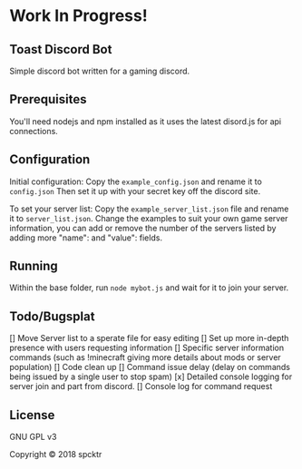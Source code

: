 # Work In Progress!

## Toast Discord Bot

Simple discord bot written for a gaming discord.

## Prerequisites

You'll need nodejs and npm installed as it uses the latest disord.js for api connections.

## Configuration

Initial configuration:
Copy the `example_config.json` and rename it to `config.json`
Then set it up with your secret key off the discord site.

To set your server list:
Copy the `example_server_list.json` file and rename it to `server_list.json`.
Change the examples to suit your own game server information, you can add or remove the number of the servers listed by adding more "name": and "value": fields.

## Running

Within the base folder, run `node mybot.js` and wait for it to join your server.



## Todo/Bugsplat

[] Move Server list to a sperate file for easy editing
[] Set up more in-depth presence with users requesting information
[] Specific server information commands (such as !minecraft giving more details about mods or server population)
[] Code clean up
[] Command issue delay (delay on commands being issued by a single user to stop spam)
[x] Detailed console logging for server join and part from discord.
[] Console log for command request

## License

GNU GPL v3


Copyright © 2018 spcktr
